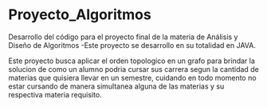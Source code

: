 # Proyecto_Algoritmos
Desarrollo del código para el proyecto final de la materia de Análisis y Diseño de Algoritmos 
 -Este proyecto se desarrollo en su totalidad en JAVA.

Este proyecto busca aplicar el orden topologico en un grafo para brindar la solucion
de como un alumno podria cursar sus carrera segun la cantidad de materias que quisiera
llevar en un semestre, cuidando en todo momento no estar cursando de manera simultanea
alguna de las materias y su respectiva materia requisito.
